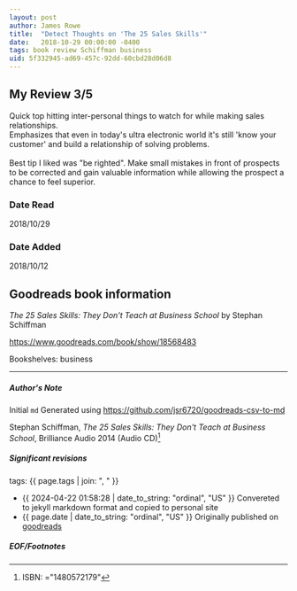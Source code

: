 ```yaml
---
layout: post
author: James Rowe
title:  "Detect Thoughts on 'The 25 Sales Skills'"
date:   2018-10-29 00:00:00 -0400
tags: book review Schiffman business
uid: 5f332945-ad69-457c-92dd-60cbd28d06d8
---
```


<!-- highly dependent on how you personally use jekyll templates, and how you want this to show up -->
<!-- escape any jekyll keys with double brackets -->

## My Review 3/5

Quick top hitting inter-personal things to watch for while making sales relationships.<br/>Emphasizes that even in today's ultra electronic world it's still 'know your customer' and build a relationship of solving problems.<br/><br/>Best tip I liked was "be righted". Make small mistakes in front of prospects to be corrected and gain valuable information while allowing the prospect a chance to feel superior.

### Date Read
2018/10/29

### Date Added
2018/10/12

## Goodreads book information

*The 25 Sales Skills: They Don't Teach at Business School* by Stephan Schiffman

https://www.goodreads.com/book/show/18568483

Bookshelves: business

---

##### Author's Note

Initial `md` Generated using https://github.com/jsr6720/goodreads-csv-to-md

Stephan Schiffman, *The 25 Sales Skills: They Don't Teach at Business School*,  Brilliance Audio 2014 (Audio CD)[^1]

##### Significant revisions

tags: {{ page.tags | join: ", " }} <!-- todo move this somewhere -->

- {{ 2024-04-22 01:58:28 | date_to_string: "ordinal", "US" }} Convereted to jekyll markdown format and copied to personal site
- {{ page.date | date_to_string: "ordinal", "US" }} Originally published on [goodreads](https://www.goodreads.com)

##### EOF/Footnotes

[^1]: ISBN: ="1480572179"
